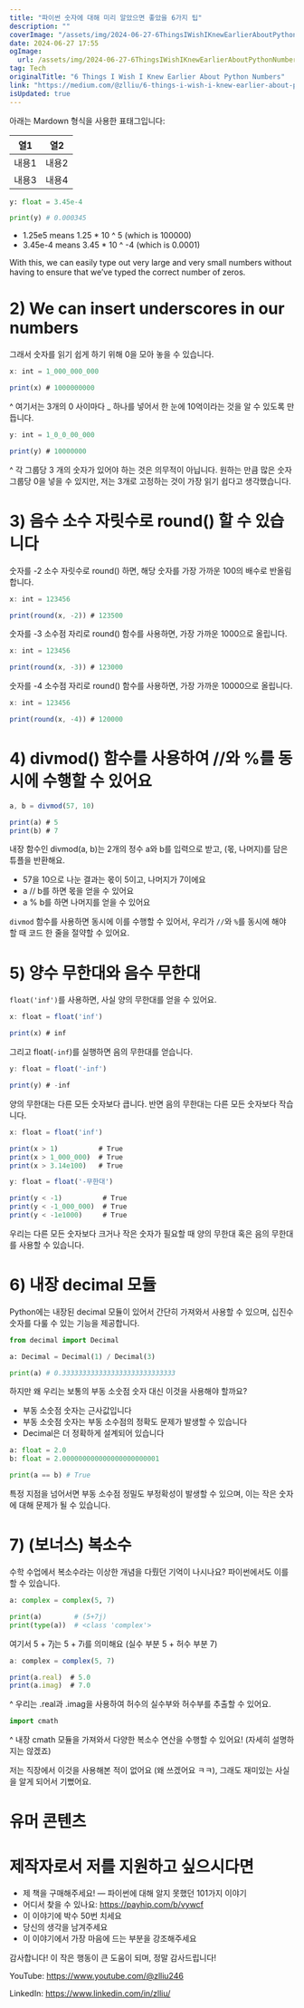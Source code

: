 ```yaml
---
title: "파이썬 숫자에 대해 미리 알았으면 좋았을 6가지 팁"
description: ""
coverImage: "/assets/img/2024-06-27-6ThingsIWishIKnewEarlierAboutPythonNumbers_0.png"
date: 2024-06-27 17:55
ogImage: 
  url: /assets/img/2024-06-27-6ThingsIWishIKnewEarlierAboutPythonNumbers_0.png
tag: Tech
originalTitle: "6 Things I Wish I Knew Earlier About Python Numbers"
link: "https://medium.com/@zlliu/6-things-i-wish-i-knew-earlier-about-python-numbers-dc83443d3da1"
isUpdated: true
---
```





아래는 Mardown 형식을 사용한 표태그입니다:


| 열1 | 열2 |
|-----|-----|
| 내용1 | 내용2 |
| 내용3 | 내용4 |


<div class="content-ad"></div>

```python
y: float = 3.45e-4

print(y) # 0.000345
```

- 1.25e5 means 1.25 * 10 ^ 5 (which is 100000)
- 3.45e-4 means 3.45 * 10 ^ -4 (which is 0.0001)

With this, we can easily type out very large and very small numbers without having to ensure that we’ve typed the correct number of zeros.

# 2) We can insert underscores in our numbers


<div class="content-ad"></div>

그래서 숫자를 읽기 쉽게 하기 위해 0을 모아 놓을 수 있습니다.

```js
x: int = 1_000_000_000

print(x) # 1000000000
```

^ 여기서는 3개의 0 사이마다 _ 하나를 넣어서 한 눈에 10억이라는 것을 알 수 있도록 만듭니다.

```js
y: int = 1_0_0_00_000

print(y) # 10000000
```

<div class="content-ad"></div>

^ 각 그룹당 3 개의 숫자가 있어야 하는 것은 의무적이 아닙니다. 원하는 만큼 많은 숫자 그룹당 0을 넣을 수 있지만, 저는 3개로 고정하는 것이 가장 읽기 쉽다고 생각했습니다.

# 3) 음수 소수 자릿수로 round() 할 수 있습니다

숫자를 -2 소수 자릿수로 round() 하면, 해당 숫자를 가장 가까운 100의 배수로 반올림합니다.

```js
x: int = 123456

print(round(x, -2)) # 123500
```

<div class="content-ad"></div>

숫자를 -3 소수점 자리로 round() 함수를 사용하면, 가장 가까운 1000으로 올립니다.

```js
x: int = 123456

print(round(x, -3)) # 123000
```

숫자를 -4 소수점 자리로 round() 함수를 사용하면, 가장 가까운 10000으로 올립니다.

```js
x: int = 123456

print(round(x, -4)) # 120000
```

<div class="content-ad"></div>

# 4) divmod() 함수를 사용하여 //와 %를 동시에 수행할 수 있어요

```js
a, b = divmod(57, 10)

print(a) # 5
print(b) # 7
```

내장 함수인 divmod(a, b)는 2개의 정수 a와 b를 입력으로 받고, (몫, 나머지)를 담은 튜플을 반환해요.

- 57을 10으로 나눈 결과는 몫이 5이고, 나머지가 7이에요
- a // b를 하면 몫을 얻을 수 있어요
- a % b를 하면 나머지를 얻을 수 있어요

<div class="content-ad"></div>

`divmod` 함수를 사용하면 동시에 이를 수행할 수 있어서, 우리가 `//`와 `%`를 동시에 해야 할 때 코드 한 줄을 절약할 수 있어요.

# 5) 양수 무한대와 음수 무한대

`float('inf')`를 사용하면, 사실 양의 무한대를 얻을 수 있어요.

```js
x: float = float('inf')

print(x) # inf
```

<div class="content-ad"></div>

그리고 float(`-inf`)를 실행하면 음의 무한대를 얻습니다.

```js
y: float = float('-inf')

print(y) # -inf
```

양의 무한대는 다른 모든 숫자보다 큽니다. 반면 음의 무한대는 다른 모든 숫자보다 작습니다.

```js
x: float = float('inf')

print(x > 1)          # True
print(x > 1_000_000)  # True
print(x > 3.14e100)   # True
```

<div class="content-ad"></div>

```js
y: float = float('-무한대')

print(y < -1)          # True
print(y < -1_000_000)  # True
print(y < -1e1000)     # True
```

우리는 다른 모든 숫자보다 크거나 작은 숫자가 필요할 때 양의 무한대 혹은 음의 무한대를 사용할 수 있습니다.

# 6) 내장 decimal 모듈

Python에는 내장된 decimal 모듈이 있어서 간단히 가져와서 사용할 수 있으며, 십진수 숫자를 다룰 수 있는 기능을 제공합니다.

<div class="content-ad"></div>

```python
from decimal import Decimal

a: Decimal = Decimal(1) / Decimal(3)

print(a) # 0.3333333333333333333333333333
```

하지만 왜 우리는 보통의 부동 소숫점 숫자 대신 이것을 사용해야 할까요?

- 부동 소숫점 숫자는 근사값입니다
- 부동 소숫점 숫자는 부동 소수점의 정확도 문제가 발생할 수 있습니다
- Decimal은 더 정확하게 설계되어 있습니다

```python
a: float = 2.0
b: float = 2.000000000000000000000001

print(a == b) # True
```

<div class="content-ad"></div>

특정 지점을 넘어서면 부동 소수점 정밀도 부정확성이 발생할 수 있으며, 이는 작은 숫자에 대해 문제가 될 수 있습니다.

# 7) (보너스) 복소수

수학 수업에서 복소수라는 이상한 개념을 다뤘던 기억이 나시나요? 파이썬에서도 이를 할 수 있습니다.

```python
a: complex = complex(5, 7)

print(a)        # (5+7j)
print(type(a))  # <class 'complex'>
```

<div class="content-ad"></div>

여기서 5 + 7j는 5 + 7i를 의미해요 (실수 부분 5 + 허수 부분 7)

```js
a: complex = complex(5, 7)

print(a.real)  # 5.0
print(a.imag)  # 7.0
```

^ 우리는 .real과 .imag을 사용하여 허수의 실수부와 허수부를 추출할 수 있어요.

```js
import cmath
```  

<div class="content-ad"></div>

^ 내장 cmath 모듈을 가져와서 다양한 복소수 연산을 수행할 수 있어요! (자세히 설명하지는 않겠죠)

저는 직장에서 이것을 사용해본 적이 없어요 (왜 쓰겠어요 ㅋㅋ), 그래도 재미있는 사실을 알게 되어서 기뻤어요.

# 유머 콘텐츠

# 제작자로서 저를 지원하고 싶으시다면

<div class="content-ad"></div>

- 제 책을 구매해주세요! — 파이썬에 대해 알지 못했던 101가지 이야기
- 어디서 찾을 수 있나요: https://payhip.com/b/vywcf
- 이 이야기에 박수 50번 치세요
- 당신의 생각을 남겨주세요
- 이 이야기에서 가장 마음에 드는 부분을 강조해주세요

감사합니다! 이 작은 행동이 큰 도움이 되며, 정말 감사드립니다!

YouTube: https://www.youtube.com/@zlliu246

LinkedIn: https://www.linkedin.com/in/zlliu/